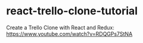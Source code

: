 # react-trello-clone-tutorial
Create a Trello Clone with React and Redux: https://www.youtube.com/watch?v=RDQGPs7StNA
